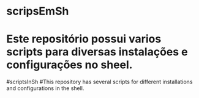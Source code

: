 # scripsEmSh
# Este repositório possui varios scripts para diversas instalações e configurações no sheel.


#scriptsInSh
#This repository has several scripts for different installations and configurations in the shell.
